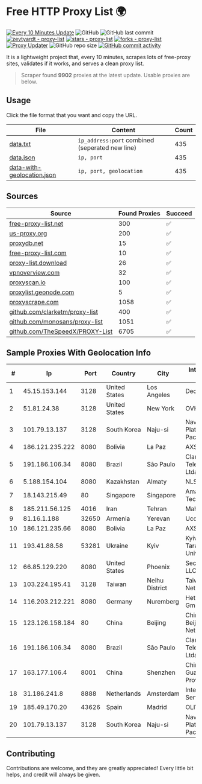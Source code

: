 
# Free HTTP Proxy List 🌍

[![Every 10 Minutes Update](https://github.com/mertguvencli/http-proxy-list/actions/workflows/main.yml/badge.svg?branch=main)](https://github.com/mertguvencli/http-proxy-list/actions/workflows/main.yml)
![GitHub](https://img.shields.io/github/license/mertguvencli/http-proxy-list)
![GitHub last commit](https://img.shields.io/github/last-commit/mertguvencli/http-proxy-list)
[![zevtyardt - proxy-list](https://img.shields.io/static/v1?label=zevtyardt&message=proxy-list&color=blue&logo=github)](https://github.com/zevtyardt/proxy-list "Go to GitHub repo")
[![stars - proxy-list](https://img.shields.io/github/stars/zevtyardt/proxy-list?style=social)](https://github.com/zevtyardt/proxy-list)
[![forks - proxy-list](https://img.shields.io/github/forks/zevtyardt/proxy-list?style=social)](https://github.com/zevtyardt/proxy-list)
[![Proxy Updater](https://github.com/zevtyardt/proxy-list/workflows/Proxy%20Updater/badge.svg)](https://github.com/zevtyardt/proxy-list/actions?query=workflow:"Proxy+Updater")
![GitHub repo size](https://img.shields.io/github/repo-size/zevtyardt/proxy-list)
[![GitHub commit activity](https://img.shields.io/github/commit-activity/m/zevtyardt/proxy-list?logo=commits)](https://github.com/zevtyardt/proxy-list/commits/main)

It is a lightweight project that, every 10 minutes, scrapes lots of free-proxy sites, validates if it works, and serves a clean proxy list.

> Scraper found **9902** proxies at the latest update. Usable proxies are below.

## Usage

Click the file format that you want and copy the URL.

|File|Content|Count|
|----|-------|-----|
|[data.txt](https://raw.githubusercontent.com/mertguvencli/http-proxy-list/main/proxy-list/data.txt)|`ip_address:port` combined (seperated new line)|435|
|[data.json](https://raw.githubusercontent.com/mertguvencli/http-proxy-list/main/proxy-list/data.json)|`ip, port`|435|
|[data-with-geolocation.json](https://raw.githubusercontent.com/mertguvencli/http-proxy-list/main/proxy-list/data-with-geolocation.json)|`ip, port, geolocation`|435|

## Sources

|Source|Found Proxies|Succeed|
|------|-------------|-------|
|[free-proxy-list.net](https://free-proxy-list.net)|300|✅|
|[us-proxy.org](https://www.us-proxy.org)|200|✅|
|[proxydb.net](http://proxydb.net)|15|✅|
|[free-proxy-list.com](https://free-proxy-list.com/?page=&port=&type%5B%5D=http&type%5B%5D=https&up_time=0&search=Search)|10|✅|
|[proxy-list.download](https://www.proxy-list.download/HTTP)|26|✅|
|[vpnoverview.com](https://vpnoverview.com/privacy/anonymous-browsing/free-proxy-servers)|32|✅|
|[proxyscan.io](https://www.proxyscan.io)|100|✅|
|[proxylist.geonode.com](https://proxylist.geonode.com/api/proxy-list?limit=300&page=1&sort_by=lastChecked&sort_type=desc&protocols=http,https)|5|✅|
|[proxyscrape.com](https://api.proxyscrape.com/v2/?request=displayproxies&protocol=http&timeout=10000&country=all&ssl=all&anonymity=all)|1058|✅|
|[github.com/clarketm/proxy-list](https://raw.githubusercontent.com/clarketm/proxy-list/master/proxy-list-raw.txt)|400|✅|
|[github.com/monosans/proxy-list](https://raw.githubusercontent.com/monosans/proxy-list/main/proxies/http.txt)|1051|✅|
|[github.com/TheSpeedX/PROXY-List](https://raw.githubusercontent.com/TheSpeedX/PROXY-List/master/http.txt)|6705|✅|


## Sample Proxies With Geolocation Info

|#|Ip|Port|Country|City|Internet Service Provider|
|-|--|----|-------|----|-------------------------|
|1|45.15.153.144|3128|United States|Los Angeles|DediPath|
|2|51.81.24.38|3128|United States|New York|OVH US LLC|
|3|101.79.13.137|3128|South Korea|Naju-si|Naver Business Platform Asia Pacific Pte. Ltd.|
|4|186.121.235.222|8080|Bolivia|La Paz|AXS Bolivia S. A.|
|5|191.186.106.34|8080|Brazil|São Paulo|Claro NXT Telecomunicacoes Ltda|
|6|5.188.154.104|8080|Kazakhstan|Almaty|NLS|
|7|18.143.215.49|80|Singapore|Singapore|Amazon Technologies Inc.|
|8|185.211.56.125|4016|Iran|Tehran|Mahdiar Rafiee|
|9|81.16.1.188|32650|Armenia|Yerevan|Ucom CJSC|
|10|186.121.235.66|8080|Bolivia|La Paz|AXS Bolivia S. A.|
|11|193.41.88.58|53281|Ukraine|Kyiv|Kyiv National Taras Shevchenko University|
|12|66.85.129.220|8080|United States|Phoenix|Secured Servers LLC|
|13|103.224.195.41|3128|Taiwan|Neihu District|Taiwan Fixed Network|
|14|116.203.212.221|8080|Germany|Nuremberg|Hetzner Online GmbH|
|15|123.126.158.184|80|China|Beijing|China Unicom Beijing Province Network|
|16|191.186.106.34|8080|Brazil|São Paulo|Claro NXT Telecomunicacoes Ltda|
|17|163.177.106.4|8001|China|Shenzhen|China Unicom Guangdong Province Network|
|18|31.186.241.8|8888|Netherlands|Amsterdam|InterNAP Network Services|
|19|185.49.170.20|43626|Spain|Madrid|OLIVE|
|20|101.79.13.137|3128|South Korea|Naju-si|Naver Business Platform Asia Pacific Pte. Ltd.|



## Contributing

Contributions are welcome, and they are greatly appreciated! Every
little bit helps, and credit will always be given.

